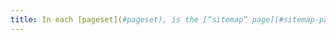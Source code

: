 ```yaml
---
title: In each [pageset](#pageset), is the [“sitemap” page](#sitemap-page) accessible from identical functionality?
---
```

